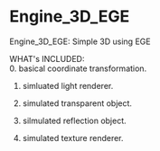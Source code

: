 # Engine_3D_EGE  
Engine_3D_EGE: Simple 3D using EGE  

WHAT's INCLUDED:  
0. basical coordinate transformation.

1. simluated light renderer.  

2. simulated transparent object.  

3. silmulated reflection object.  

4. simulated texture renderer.